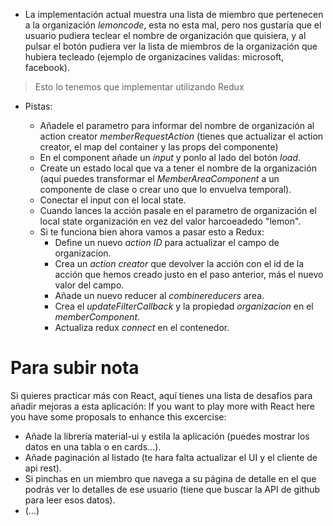 - La implementación actual muestra una lista de miembro que pertenecen a la organización
  _lemoncode_, esta no esta mal, pero nos gustaría que el usuario pudiera teclear el nombre
  de organización que quisiera, y al pulsar el botón pudiera ver la lista de miembros de la
  organización que hubiera tecleado (ejemplo de organizacines validas: microsoft, facebook).

> Esto lo tenemos que implementar utilizando Redux

- Pistas:

  - Añadele el parametro para informar del nombre de organización al action creator
    _memberRequestAction_ (tienes que actualizar el action creator, el map del container
    y las props del componente)
  - En el component añade un _input_ y ponlo al lado del botón _load_.
  - Create un estado local que va a tener el nombre de la organización
    (aquí puedes transformar el _MemberAreaComponent_ a un componente de clase o
    crear uno que lo envuelva temporal).
  - Conectar el input con el local state.
  - Cuando lances la acción pasale en el parametro de organización el local
    state organización en vez del valor harcoeadedo "lemon".
  - Si te funciona bien ahora vamos a pasar esto a Redux:
    - Define un nuevo _action ID_ para actualizar el campo de organizacíon.
    - Crea un _action creator_ que devolver la acción con el id de la acción
      que hemos creado justo en el paso anterior, más el nuevo valor del campo.
    - Añade un nuevo reducer al _combinereducers_ area.
    - Crea el _updateFilterCallback_ y la propiedad _organizacion_ en el
      _memberComponent_.
    - Actualiza redux _connect_ en el contenedor.
    
# Para subir nota

Si quieres practicar más con React, aquí tienes una lista de desafios para añadir mejoras a esta aplicación:
If you want to play more with React here you have some proposals to enhance this excercise:

- Añade la librería material-ui y estila la aplicación (puedes mostrar los datos en una tabla o en cards...).
- Añade paginación al listado (te hara falta actualizar el UI y el cliente de api rest).
- Si pinchas en un miembro que navega a su página de detalle en el que podrás ver lo detalles de ese usuario (tiene que buscar la API de github para leer esos datos).
- (...)
